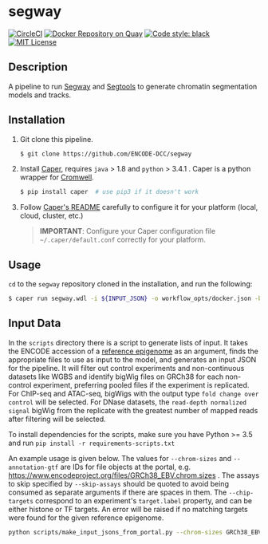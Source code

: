 # segway

[![CircleCI](https://circleci.com/gh/ENCODE-DCC/segway-pipeline/tree/dev.svg?style=svg)](https://circleci.com/gh/ENCODE-DCC/segway-pipeline/tree/dev)
[![Docker Repository on Quay](https://quay.io/repository/encode-dcc/segway-pipeline/status "Docker Repository on Quay")](https://quay.io/repository/encode-dcc/segway-pipeline)
[![Code style: black](https://img.shields.io/badge/code%20style-black-000000.svg)](https://github.com/psf/black)
[![MIT License](https://img.shields.io/badge/license-MIT-green)](LICENSE)

## Description

A pipeline to run [Segway](https://segway.hoffmanlab.org/) and [Segtools](https://hoffmanlab.org/proj/segtools/) to generate chromatin segmentation models and tracks.

## Installation

1) Git clone this pipeline.
    ```bash
    $ git clone https://github.com/ENCODE-DCC/segway
    ```

2) Install [Caper](https://github.com/ENCODE-DCC/caper), requires `java` > 1.8 and `python` > 3.4.1 . Caper is a python wrapper for [Cromwell](https://github.com/broadinstitute/cromwell).
    ```bash
    $ pip install caper  # use pip3 if it doesn't work
    ```

3) Follow [Caper's README](https://github.com/ENCODE-DCC/caper) carefully to configure it for your platform (local, cloud, cluster, etc.)
    > **IMPORTANT**: Configure your Caper configuration file `~/.caper/default.conf` correctly for your platform.

## Usage

`cd` to the `segway` repository cloned in the installation, and run the following:

```bash
$ caper run segway.wdl -i ${INPUT_JSON} -o workflow_opts/docker.json -b ${BACKEND}
```

## Input Data

In the `scripts` directory there is a script to generate lists of input. It takes the ENCODE accession of a [reference epigenome](https://www.encodeproject.org/search/?type=ReferenceEpigenome) as an argument, finds the appropriate files to use as input to the model, and generates an input JSON for the pipeline. It will filter out control experiments and non-continuous datasets like WGBS and identify bigWig files on GRCh38 for each non-control experiment, preferring pooled files if the experiment is replicated. For ChIP-seq and ATAC-seq, bigWigs with the output type `fold change over control` will be selected. For DNase datasets, the `read-depth normalized signal` bigWig from the replicate with the greatest number of mapped reads after filtering will be selected.

To install dependencies for the scripts, make sure you have Python >= 3.5 and run `pip install -r requirements-scripts.txt`

An example usage is given below. The values for `--chrom-sizes` and `--annotation-gtf` are IDs for file objects at the portal, e.g. https://www.encodeproject.org/files/GRCh38_EBV.chrom.sizes . The assays to skip specified by `--skip-assays` should be quoted to avoid being consumed as separate arguments if there are spaces in them. The `--chip-targets` correspond to an experiment's `target.label` property, and can be either histone or TF targets. An error will be raised if no matching targets were found for the given reference epigenome.

```bash
python scripts/make_input_jsons_from_portal.py --chrom-sizes GRCh38_EBV.chrom.sizes --annotation-gtf gencode.v29.primary_assembly.annotation_UCSC_names  --skip-assays "TF ChIP-seq" --chip-targets H3K4me3 H3K27ac -a ENCSR867OGI
```
